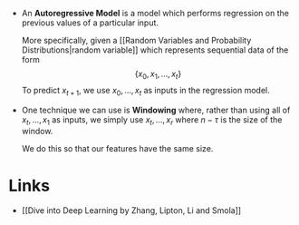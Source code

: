 * An **Autoregressive Model** is a model which performs regression on the previous values of a particular input.
  
  More specifically, given a [[Random Variables and Probability Distributions|random variable]] which represents sequential data of the form 
  $$
  \{x_0,x_1,\dots, x_t\}
  $$
  To predict $x_{t+1}$, we use $x_0,\dots,x_t$ as inputs in the regression model.

* One technique we can use is **Windowing** where, rather than using  all of $x_t,\dots, x_1$ as inputs, we simply use $x_t,\dots, x_r$ where $n-\tau$ is the size of the window.
  
  We do this so that our features have the same size. 

# Links
* [[Dive into Deep Learning by Zhang, Lipton, Li and Smola]]